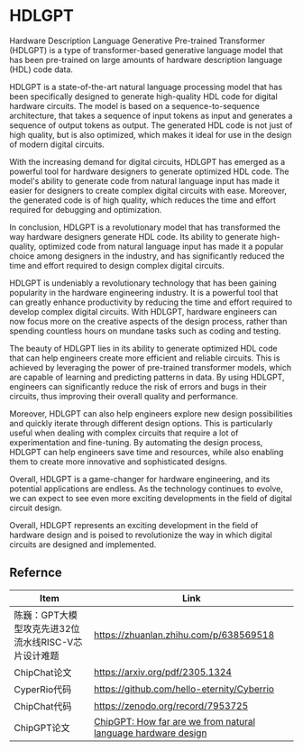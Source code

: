 # HDLGPT

Hardware Description Language Generative Pre-trained Transformer (HDLGPT) is a type of transformer-based generative language model that has been pre-trained on large amounts of hardware description language (HDL) code data. 

HDLGPT is a state-of-the-art natural language processing model that has been specifically designed to generate high-quality HDL code for digital hardware circuits. The model is based on a sequence-to-sequence architecture, that takes a sequence of input tokens as input and generates a sequence of output tokens as output. The generated HDL code is not just of high quality, but is also optimized, which makes it ideal for use in the design of modern digital circuits.

With the increasing demand for digital circuits, HDLGPT has emerged as a powerful tool for hardware designers to generate optimized HDL code. The model's ability to generate code from natural language input has made it easier for designers to create complex digital circuits with ease. Moreover, the generated code is of high quality, which reduces the time and effort required for debugging and optimization.

In conclusion, HDLGPT is a revolutionary model that has transformed the way hardware designers generate HDL code. Its ability to generate high-quality, optimized code from natural language input has made it a popular choice among designers in the industry, and has significantly reduced the time and effort required to design complex digital circuits.

HDLGPT is undeniably a revolutionary technology that has been gaining popularity in the hardware engineering industry. It is a powerful tool that can greatly enhance productivity by reducing the time and effort required to develop complex digital circuits. With HDLGPT, hardware engineers can now focus more on the creative aspects of the design process, rather than spending countless hours on mundane tasks such as coding and testing.

The beauty of HDLGPT lies in its ability to generate optimized HDL code that can help engineers create more efficient and reliable circuits. This is achieved by leveraging the power of pre-trained transformer models, which are capable of learning and predicting patterns in data. By using HDLGPT, engineers can significantly reduce the risk of errors and bugs in their circuits, thus improving their overall quality and performance.

Moreover, HDLGPT can also help engineers explore new design possibilities and quickly iterate through different design options. This is particularly useful when dealing with complex circuits that require a lot of experimentation and fine-tuning. By automating the design process, HDLGPT can help engineers save time and resources, while also enabling them to create more innovative and sophisticated designs.

Overall, HDLGPT is a game-changer for hardware engineering, and its potential applications are endless. As the technology continues to evolve, we can expect to see even more exciting developments in the field of digital circuit design.

Overall, HDLGPT represents an exciting development in the field of hardware design and is poised to revolutionize the way in which digital circuits are designed and implemented.

## Refernce
Item |  Link  | 
----- | -------- | 
陈巍：GPT大模型攻克先进32位流水线RISC-V芯片设计难题 | https://zhuanlan.zhihu.com/p/638569518 | 
ChipChat论文 | https://arxiv.org/pdf/2305.1324 | 
CyperRio代码 | https://github.com/hello-eternity/Cyberrio | 
ChipChat代码 | https://zenodo.org/record/7953725 | 
ChipGPT论文 | [ChipGPT: How far are we from natural language hardware design](https://arxiv.org/abs/2305.14019) | 
